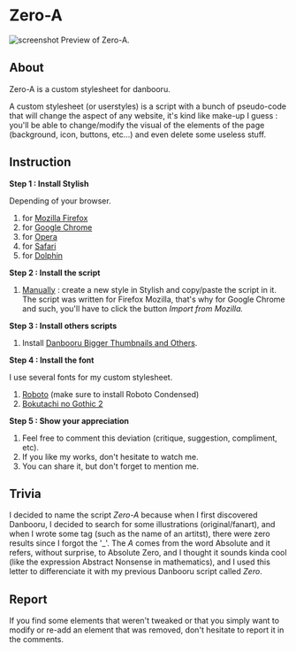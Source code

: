 # Zero-A

![screenshot](https://s1.gifyu.com/images/Screenshot-1231.png)
Preview of Zero-A.

About
-------------------------------

Zero-A is a custom stylesheet for danbooru.

A custom stylesheet (or userstyles) is a script with a bunch of pseudo-code that will change the aspect of any website, it's kind like make-up I guess : you'll be able to change/modify the visual of the elements of the page (background, icon, buttons, etc...) and even delete some useless stuff.


Instruction
-------------------------------

<strong>Step 1 : Install Stylish</strong>

<span>Depending of your browser.</span>
<ol>
<li>for <a href="https://addons.mozilla.org/en-US/firefox/addon/stylish/">Mozilla Firefox</a></li>
<li>for <a href="https://chrome.google.com/webstore/detail/stylish-custom-themes-for/fjnbnpbmkenffdnngjfgmeleoegfcffe?hl=en">Google Chrome</a></li>
<li>for <a href="https://addons.opera.com/en/extensions/details/stylish/">Opera</a></li>
<li>for <a href="http://sobolev.us/stylish/">Safari</a></li>
<li> for <a href="https://play.google.com/store/apps/details?id=ru.pmmlabs.stylish&amp;hl=en">Dolphin</a></li>
</ol>

<strong>Step 2 : Install the script </strong>
<ol>
<li> <a href="https://pastebin.com/N3mPSnGZ">Manually</a> : create a new style in Stylish and copy/paste the script in it. The script was written for Firefox Mozilla, that's why for Google Chrome and such, you'll have to click the button <i>Import from Mozilla.</i></li>
</ol>

<strong>Step 3 : Install others scripts </strong>
<ol>
<li>Install <a href="https://greasyfork.org/en/scripts/32347-danbooru-bigger-thumbnails-and-others">Danbooru Bigger Thumbnails and Others</a>.</li>
</ol>

<strong>Step 4 : Install the font </strong>

I use several fonts for my custom stylesheet.
<ol>
<li> <a href="https://www.fontsquirrel.com/fonts/roboto">Roboto</a> (make sure to install Roboto Condensed)</li>
<li> <a href="http://www.freejapanesefont.com/bokutachi-gothic-2-bold/">Bokutachi no Gothic 2 </a></li>
</ol>

<strong>Step 5 : Show your appreciation </strong>
<ol>
<li>Feel free to comment this deviation (critique, suggestion, compliment, etc).</li>
<li>If you like my works, don't hesitate to watch me.</li>
<li>You can share it, but don't forget to mention me.</li>
</ol>

Trivia
-------------------------------

I decided to name the script <i>Zero-A</i> because when I first discovered Danbooru, I decided to search for some illustrations (original/fanart), and when I wrote some tag (such as the name of an artitst), there were zero results since I forgot the '_'. The <i>A</i> comes from the word Absolute and it refers, without surprise, to Absolute Zero, and I thought it sounds kinda cool (like the expression Abstract Nonsense in mathematics), and I used this letter to differenciate it with my previous Danbooru script called <i>Zero</i>.


Report
-------------------------------

If you find some elements that weren't tweaked or that you simply want to modify or re-add an element that was removed, don't hesitate to report it in the comments.


